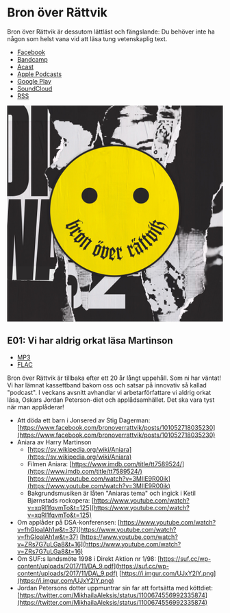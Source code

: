 # Bron över Rättvik

Bron över Rättvik är dessutom lättläst och fängslande: Du behöver inte ha någon som helst vana vid att läsa tung vetenskaplig text.

* [Facebook](https://www.facebook.com/bronoverrattvik/)
* [Bandcamp](https://bronoverrattvik.bandcamp.com/)
* [Acast](https://play.acast.com/s/bron-over-rattvik)
* [Apple Podcasts](https://podcasts.apple.com/se/podcast/bron-%C3%B6ver-r%C3%A4ttvik/id1488297328)
* [Google Play](https://playmusic.app.goo.gl/?ibi=com.google.PlayMusic&isi=691797987&ius=googleplaymusic&apn=com.google.android.music&link=https://play.google.com/music/m/Iuhv2nch4ddquvuwqdslytaunvm?t%3DBron_%25C3%25B6ver_R%25C3%25A4ttvik%26pcampaignid%3DMKT-na-all-co-pr-mu-pod-16)
* [SoundCloud](https://soundcloud.com/bronoverrattvik)
* [RSS](bronoverrattvik.xml)

<img src="b/image.jpg" />

## E01: Vi har aldrig orkat läsa Martinson
* [MP3](b/01%20-%20Bron%20%C3%B6ver%20R%C3%A4ttvik%20-%20Vi%20har%20aldrig%20orkat%20l%C3%A4sa%20Martinson.mp3)
* [FLAC](https://github.com/bronoverrattvik/bronoverrattvik.github.io/raw/master/b/01%20-%20Bron%20%C3%B6ver%20R%C3%A4ttvik%20-%20Vi%20har%20aldrig%20orkat%20l%C3%A4sa%20Martinson.flac)

Bron över Rättvik är tillbaka efter ett 20 år långt uppehåll. Som ni har väntat! Vi har lämnat kassettband bakom oss och satsar på innovativ så kallad "podcast". I veckans avsnitt avhandlar vi arbetarförfattare vi aldrig orkat läsa, Oskars Jordan Peterson-diet och applådsamhället. Det ska vara tyst när man applåderar!

* Att döda ett barn i Jonsered av Stig Dagerman: [https://www.facebook.com/bronoverrattvik/posts/101052718035230](https://www.facebook.com/bronoverrattvik/posts/101052718035230)
* Aniara av Harry Martinson
  * [https://sv.wikipedia.org/wiki/Aniara](https://sv.wikipedia.org/wiki/Aniara)
  * Filmen Aniara: [https://www.imdb.com/title/tt7589524/](https://www.imdb.com/title/tt7589524/) [https://www.youtube.com/watch?v=3MIlE9R00ik](https://www.youtube.com/watch?v=3MIlE9R00ik)
  * Bakgrundsmusiken är låten "Aniaras tema" och ingick i Ketil Bjørnstads rockopera: [https://www.youtube.com/watch?v=xqRl1fqvmTo&t=125](https://www.youtube.com/watch?v=xqRl1fqvmTo&t=125)
* Om applåder på DSA-konferensen: [https://www.youtube.com/watch?v=fhGloalAh1w&t=37](https://www.youtube.com/watch?v=fhGloalAh1w&t=37) [https://www.youtube.com/watch?v=ZRs7G7uLGa8&t=16](https://www.youtube.com/watch?v=ZRs7G7uLGa8&t=16)
* Om SUF:s landsmöte 1998 i Direkt Aktion nr 1/98: [https://suf.cc/wp-content/uploads/2017/11/DA_9.pdf](https://suf.cc/wp-content/uploads/2017/11/DA\_9.pdf) [https://i.imgur.com/UJxY2lY.png](https://i.imgur.com/UJxY2lY.png)
* Jordan Petersons dotter uppmuntrar sin far att fortsätta med köttdiet: [https://twitter.com/MikhailaAleksis/status/1100674556992335874](https://twitter.com/MikhailaAleksis/status/1100674556992335874)
